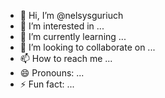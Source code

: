 - 👋 Hi, I’m @nelsysguriuch
- 👀 I’m interested in ...
- 🌱 I’m currently learning ...
- 💞️ I’m looking to collaborate on ...
- 📫 How to reach me ...
- 😄 Pronouns: ...
- ⚡ Fun fact: ...

<!---
nelsysguriuch/nelsysguriuch is a ✨ special ✨ repository because its `README.md` (this file) appears on your GitHub profile.
You can click the Preview link to take a look at your changes.
--->
